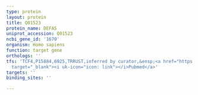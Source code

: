 ```yaml
---
type: protein
layout: protein
title: Q01523
protein_name: DEFA5
uniprot_accession: Q01523
ncbi_gene_id: '1670'
organism: Homo sapiens
function: target gene
orthologs: ''
tfs: 'TCF4,P15884,6925,TRRUST,inferred by curator,&ensp;<a href="https://www.ncbi.nlm.nih.gov/pubmed/?term=19221600%5Buid%5D+OR+29087512%5Buid%5D"
  target="_blank"><i uk-icon="icon: link"></i>Pubmed</a>'
targets: ''
binding_sites: ''

---
```


